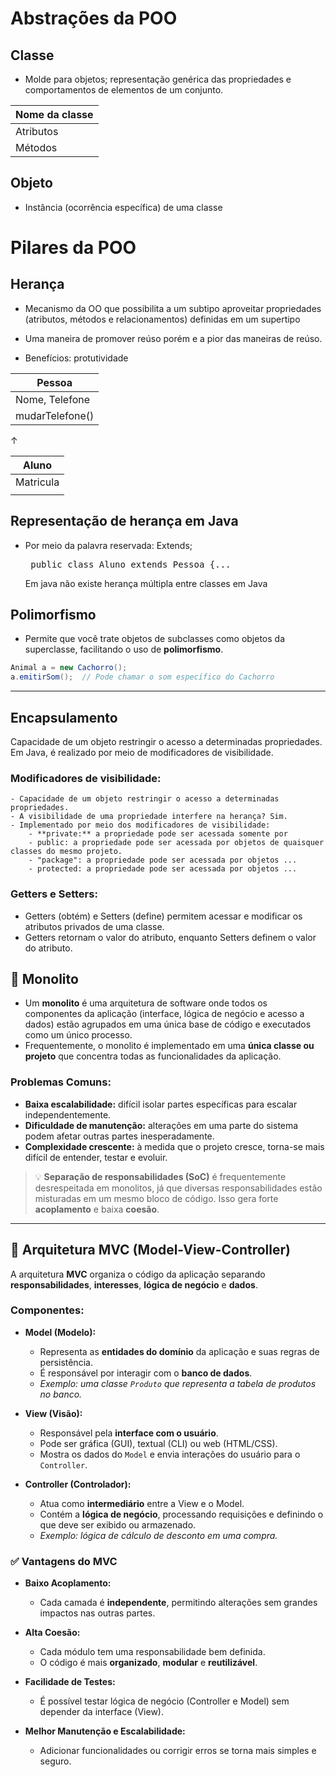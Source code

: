 # Abstrações da POO

## Classe 
- Molde para objetos; representação genérica das propriedades e comportamentos de elementos de um conjunto.

| Nome da classe |
|----------------|
| Atributos      |
| Métodos        |

## Objeto
- Instância (ocorrência específica) de uma classe


# Pilares da POO

## Herança
- Mecanismo da OO que possibilita a um subtipo aproveitar propriedades (atributos, métodos e relacionamentos) definidas em um supertipo 
                                                                        
- Uma maneira de promover reúso porém e a pior das maneiras de reúso.

- Benefícios: protutividade
  


| Pessoa  |                            
|----------------|
| Nome, Telefone     |         
|  mudarTelefone()  |

↑  

| Aluno  |                            
|----------------|
| Matricula     |         
|                |
        

## Representação de herança em Java

 - Por meio da palavra reservada: Extends;

    <pre> public class Aluno extends Pessoa {... </pre>

   Em java não existe herança múltipla entre classes em Java


## Polimorfismo
- Permite que você trate objetos de subclasses como objetos da superclasse, facilitando o uso de **polimorfismo**.

```java
Animal a = new Cachorro();
a.emitirSom();  // Pode chamar o som específico do Cachorro
```
---


## Encapsulamento
Capacidade de um objeto restringir o acesso a determinadas propriedades.  
Em Java, é realizado por meio de modificadores de visibilidade.

### Modificadores de visibilidade:
	- Capacidade de um objeto restringir o acesso a determinadas propriedades.
	- A visibilidade de uma propriedade interfere na herança? Sim.
	- Implementado por meio dos modificadores de visibilidade:
		- **private:** a propriedade pode ser acessada somente por 
		- public: a propriedade pode ser acessada por objetos de quaisquer classes do mesmo projeto.
		- "package": a propriedade pode ser acessada por objetos ...
		- protected: a propriedade pode ser acessada por objetos ...

### Getters e Setters:
- Getters (obtém) e Setters (define) permitem acessar e modificar os atributos privados de uma classe.
- Getters retornam o valor do atributo, enquanto Setters definem o valor do atributo.

## 🔷 Monolito

- Um **monolito** é uma arquitetura de software onde todos os componentes da aplicação (interface, lógica de negócio e acesso a dados) estão agrupados em uma única base de código e executados como um único processo.
- Frequentemente, o monolito é implementado em uma **única classe ou projeto** que concentra todas as funcionalidades da aplicação.

### Problemas Comuns:
- **Baixa escalabilidade:** difícil isolar partes específicas para escalar independentemente.
- **Dificuldade de manutenção:** alterações em uma parte do sistema podem afetar outras partes inesperadamente.
- **Complexidade crescente:** à medida que o projeto cresce, torna-se mais difícil de entender, testar e evoluir.

> 💡 **Separação de responsabilidades (SoC)** é frequentemente desrespeitada em monolitos, já que diversas responsabilidades estão misturadas em um mesmo bloco de código. Isso gera forte **acoplamento** e baixa **coesão**.

---

## 🧱 Arquitetura MVC (Model-View-Controller)

A arquitetura **MVC** organiza o código da aplicação separando **responsabilidades**, **interesses**, **lógica de negócio** e **dados**.

### Componentes:

- **Model (Modelo):**
  - Representa as **entidades do domínio** da aplicação e suas regras de persistência.
  - É responsável por interagir com o **banco de dados**.
  - _Exemplo: uma classe `Produto` que representa a tabela de produtos no banco._

- **View (Visão):**
  - Responsável pela **interface com o usuário**.
  - Pode ser gráfica (GUI), textual (CLI) ou web (HTML/CSS).
  - Mostra os dados do `Model` e envia interações do usuário para o `Controller`.

- **Controller (Controlador):**
  - Atua como **intermediário** entre a View e o Model.
  - Contém a **lógica de negócio**, processando requisições e definindo o que deve ser exibido ou armazenado.
  - _Exemplo: lógica de cálculo de desconto em uma compra._

### ✅ Vantagens do MVC

- **Baixo Acoplamento:**
  - Cada camada é **independente**, permitindo alterações sem grandes impactos nas outras partes.

- **Alta Coesão:**
  - Cada módulo tem uma responsabilidade bem definida.
  - O código é mais **organizado**, **modular** e **reutilizável**.

- **Facilidade de Testes:**
  - É possível testar lógica de negócio (Controller e Model) sem depender da interface (View).

- **Melhor Manutenção e Escalabilidade:**
  - Adicionar funcionalidades ou corrigir erros se torna mais simples e seguro.

